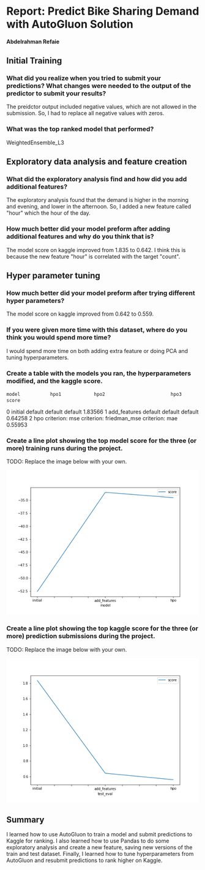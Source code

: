 # Report: Predict Bike Sharing Demand with AutoGluon Solution
#### Abdelrahman Refaie

## Initial Training
### What did you realize when you tried to submit your predictions? What changes were needed to the output of the predictor to submit your results?
The preidctor output included negative values, which are not allowed in the submission. So, I had to replace all negative values with zeros.

### What was the top ranked model that performed?
 WeightedEnsemble_L3

## Exploratory data analysis and feature creation
### What did the exploratory analysis find and how did you add additional features?
The exploratory analysis found that the demand is higher in the morning and evening, and lower in the afternoon. So, I added a new feature called "hour" which the hour of the day.

### How much better did your model preform after adding additional features and why do you think that is?
The model score on kaggle improved from 1.835 to 0.642. I think this is because the new feature "hour" is correlated with the target "count".

## Hyper parameter tuning
### How much better did your model preform after trying different hyper parameters?
The model score on kaggle improved from 0.642 to 0.559.

### If you were given more time with this dataset, where do you think you would spend more time?
I would spend more time on both adding extra feature or doing PCA and tuning hyperparameters.

### Create a table with the models you ran, the hyperparameters modified, and the kaggle score.

    model	        hpo1	        hpo2	                    hpo3	            score
0	initial	        default	        default	                    default	            1.83566
1	add_features	default	        default	                    default	            0.64258
2	hpo	        criterion: mse	    criterion: friedman_mse	    criterion: mae     	0.55953

### Create a line plot showing the top model score for the three (or more) training runs during the project.

TODO: Replace the image below with your own.

![model_train_score.png](model_train_score.png)

### Create a line plot showing the top kaggle score for the three (or more) prediction submissions during the project.

TODO: Replace the image below with your own.

![model_test_score.png](model_test_score.png)

## Summary
I learned how to use AutoGluon to train a model and submit predictions to Kaggle for ranking. I also learned how to use Pandas to do some exploratory analysis and create a new feature, saving new versions of the train and test dataset. Finally, I learned how to tune hyperparameters from AutoGluon and resubmit predictions to rank higher on Kaggle.

